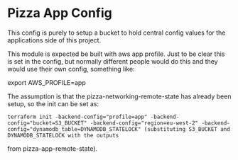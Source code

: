 # Pizza App Config

This config is purely to setup a bucket to hold central config values for the applications
side of this project.

This module is expected be built with aws app profile. Just to be clear this is set in the config, but normally
different people would do this and they would use their own config, something like:

export AWS_PROFILE=app

The assumption is that the pizza-networking-remote-state has already been setup, so the
init can be set as:

    terraform init -backend-config="profile=app" -backend-config="bucket=S3_BUCKET" -backend-config="region=eu-west-2" -backend-config="dynamodb_table=DYNAMODB_STATELOCK" (substituting S3_BUCKET and DYNAMODB_STATELOCK with the outputs
from pizza-app-remote-state).

